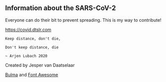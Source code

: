 ## Information about the SARS-CoV-2 

Everyone can do their bit to prevent spreading. This is my way to contribute!

https://covid.dtslr.com
```Keep distance, don't die,
Keep distance, don't die,

Don't keep distance, die

~ Arjen Lubach 2020
```

Created by Jesper van Daatselaar 

[Bulma](https://bulma.io) and [Font Awesome](https://fontawesome.com)

